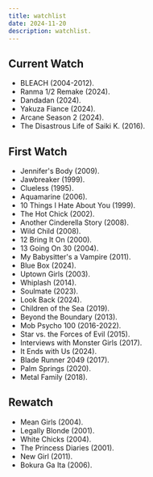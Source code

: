```yaml
---
title: watchlist
date: 2024-11-20
description: watchlist.
---
```


## Current Watch

- BLEACH (2004-2012).
- Ranma 1/2 Remake (2024).
- Dandadan (2024).
- Yakuza Fiance (2024).
- Arcane Season 2 (2024).
- The Disastrous Life of Saiki K. (2016).

## First Watch

- Jennifer's Body (2009).
- Jawbreaker (1999).
- Clueless (1995).
- Aquamarine (2006).
- 10 Things I Hate About You (1999).
- The Hot Chick (2002).
- Another Cinderella Story (2008).
- Wild Child (2008).
- 12 Bring It On (2000).
- 13 Going On 30 (2004).
- My Babysitter's a Vampire (2011).
- Blue Box (2024).
- Uptown Girls (2003).
- Whiplash (2014).
- Soulmate (2023).
- Look Back (2024).
- Children of the Sea (2019).
- Beyond the Boundary (2013).
- Mob Psycho 100 (2016-2022).
- Star vs. the Forces of Evil (2015).
- Interviews with Monster Girls (2017).
- It Ends with Us (2024).
- Blade Runner 2049 (2017).
- Palm Springs (2020).
- Metal Family (2018).

## Rewatch

- Mean Girls (2004).
- Legally Blonde (2001).
- White Chicks (2004).
- The Princess Diaries (2001).
- New Girl (2011).
- Bokura Ga Ita (2006).
